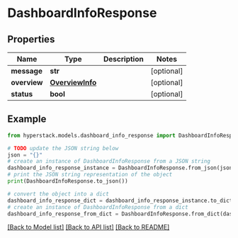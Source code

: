# DashboardInfoResponse


## Properties

Name | Type | Description | Notes
------------ | ------------- | ------------- | -------------
**message** | **str** |  | [optional] 
**overview** | [**OverviewInfo**](OverviewInfo.md) |  | [optional] 
**status** | **bool** |  | [optional] 

## Example

```python
from hyperstack.models.dashboard_info_response import DashboardInfoResponse

# TODO update the JSON string below
json = "{}"
# create an instance of DashboardInfoResponse from a JSON string
dashboard_info_response_instance = DashboardInfoResponse.from_json(json)
# print the JSON string representation of the object
print(DashboardInfoResponse.to_json())

# convert the object into a dict
dashboard_info_response_dict = dashboard_info_response_instance.to_dict()
# create an instance of DashboardInfoResponse from a dict
dashboard_info_response_from_dict = DashboardInfoResponse.from_dict(dashboard_info_response_dict)
```
[[Back to Model list]](../README.md#documentation-for-models) [[Back to API list]](../README.md#documentation-for-api-endpoints) [[Back to README]](../README.md)


